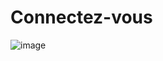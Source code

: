 # Connectez-vous

![image](https://github.com/Wellington-lopes/Connectez-vous/assets/67521652/69c00372-ab30-4409-a53c-d1a481b71460)
